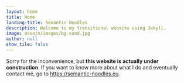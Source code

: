 ```yaml
---
layout: home
title: Home
landing-title: Semantic Noodles
description: Welcome to my transitional website using Jekyll. 
image: assets/images/bg-sand.jpg
author: null
show_tile: false
---
```


Sorry for the inconvenience, but **this website is actually under construction**. If you want to know more about what I do and eventually contact me, go to <a href='https://semantic-noodles.eu' target='_blank' class='url'>https://semantic-noodles.eu</a>.